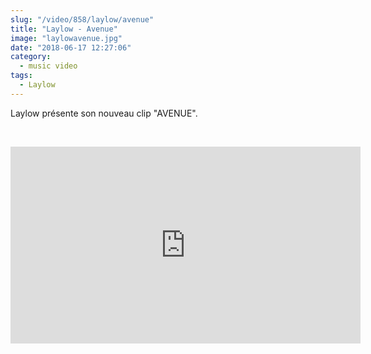 ```yaml
--- 
slug: "/video/858/laylow/avenue"
title: "Laylow - Avenue"
image: "laylowavenue.jpg"
date: "2018-06-17 12:27:06"
category:
  - music video
tags:
  - Laylow
---
```

<p>Laylow présente son nouveau clip "AVENUE".</p><br/><p><iframe width="560" height="315" src="https://www.youtube.com/embed/vd38z0vSQqc" frameborder="0" allow="autoplay; encrypted-media" allowfullscreen></iframe></p>